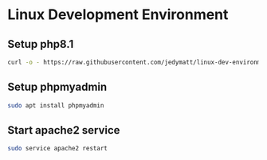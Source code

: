 # Linux Development Environment

## Setup php8.1

```bash
curl -o - https://raw.githubusercontent.com/jedymatt/linux-dev-environment/main/setup-lamp-php81.sh | bash
```

## Setup phpmyadmin

```bash
sudo apt install phpmyadmin
```

## Start apache2 service

```bash
sudo service apache2 restart
```
